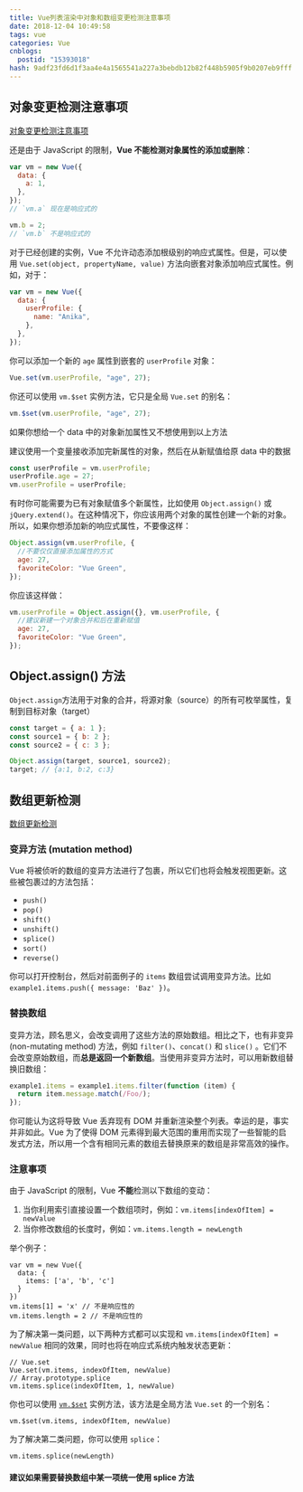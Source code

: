 ```yaml
---
title: Vue列表渲染中对象和数组变更检测注意事项
date: 2018-12-04 10:49:58
tags: vue
categories: Vue
cnblogs:
  postid: "15393018"
hash: 9adf23fd6d1f3aa4e4a1565541a227a3bebdb12b82f448b5905f9b0207eb9fff
---
```


## 对象变更检测注意事项

[对象变更检测注意事项](https://cn.vuejs.org/v2/guide/list.html#对象变更检测注意事项)

还是由于 JavaScript 的限制，**Vue 不能检测对象属性的添加或删除**：

```js
var vm = new Vue({
  data: {
    a: 1,
  },
});
// `vm.a` 现在是响应式的

vm.b = 2;
// `vm.b` 不是响应式的
```

对于已经创建的实例，Vue 不允许动态添加根级别的响应式属性。但是，可以使用 `Vue.set(object, propertyName, value)` 方法向嵌套对象添加响应式属性。例如，对于：

```js
var vm = new Vue({
  data: {
    userProfile: {
      name: "Anika",
    },
  },
});
```

你可以添加一个新的 `age` 属性到嵌套的 `userProfile` 对象：

```js
Vue.set(vm.userProfile, "age", 27);
```

你还可以使用 `vm.$set` 实例方法，它只是全局 `Vue.set` 的别名：

```js
vm.$set(vm.userProfile, "age", 27);
```

如果你想给一个 data 中的对象新加属性又不想使用到以上方法

建议使用一个变量接收添加完新属性的对象，然后在从新赋值给原 data 中的数据

```js
const userProfile = vm.userProfile;
userProfile.age = 27;
vm.userProfile = userProfile;
```

有时你可能需要为已有对象赋值多个新属性，比如使用 `Object.assign()` 或 `jQuery.extend()`。在这种情况下，你应该用两个对象的属性创建一个新的对象。所以，如果你想添加新的响应式属性，不要像这样：

```js
Object.assign(vm.userProfile, {
  //不要仅仅直接添加属性的方式
  age: 27,
  favoriteColor: "Vue Green",
});
```

你应该这样做：

```js
vm.userProfile = Object.assign({}, vm.userProfile, {
  //建议新建一个对象合并和后在重新赋值
  age: 27,
  favoriteColor: "Vue Green",
});
```

## Object.assign() 方法

`Object.assign`方法用于对象的合并，将源对象（source）的所有可枚举属性，复制到目标对象（target）

```js
const target = { a: 1 };
const source1 = { b: 2 };
const source2 = { c: 3 };

Object.assign(target, source1, source2);
target; // {a:1, b:2, c:3}
```

## 数组更新检测

[数组更新检测](https://cn.vuejs.org/v2/guide/list.html#数组更新检测)

### 变异方法 (mutation method)

Vue 将被侦听的数组的变异方法进行了包裹，所以它们也将会触发视图更新。这些被包裹过的方法包括：

- `push()`
- `pop()`
- `shift()`
- `unshift()`
- `splice()`
- `sort()`
- `reverse()`

你可以打开控制台，然后对前面例子的 `items` 数组尝试调用变异方法。比如 `example1.items.push({ message: 'Baz' })`。

### 替换数组

变异方法，顾名思义，会改变调用了这些方法的原始数组。相比之下，也有非变异 (non-mutating method) 方法，例如 `filter()`、`concat()` 和 `slice()` 。它们不会改变原始数组，而**总是返回一个新数组**。当使用非变异方法时，可以用新数组替换旧数组：

```js
example1.items = example1.items.filter(function (item) {
  return item.message.match(/Foo/);
});
```

你可能认为这将导致 Vue 丢弃现有 DOM 并重新渲染整个列表。幸运的是，事实并非如此。Vue 为了使得 DOM 元素得到最大范围的重用而实现了一些智能的启发式方法，所以用一个含有相同元素的数组去替换原来的数组是非常高效的操作。

### 注意事项

由于 JavaScript 的限制，Vue **不能**检测以下数组的变动：

1. 当你利用索引直接设置一个数组项时，例如：`vm.items[indexOfItem] = newValue`
2. 当你修改数组的长度时，例如：`vm.items.length = newLength`

举个例子：

```
var vm = new Vue({
  data: {
    items: ['a', 'b', 'c']
  }
})
vm.items[1] = 'x' // 不是响应性的
vm.items.length = 2 // 不是响应性的
```

为了解决第一类问题，以下两种方式都可以实现和 `vm.items[indexOfItem] = newValue` 相同的效果，同时也将在响应式系统内触发状态更新：

```
// Vue.set
Vue.set(vm.items, indexOfItem, newValue)
// Array.prototype.splice
vm.items.splice(indexOfItem, 1, newValue)
```

你也可以使用 [`vm.$set`](https://cn.vuejs.org/v2/api/#vm-set) 实例方法，该方法是全局方法 `Vue.set` 的一个别名：

```
vm.$set(vm.items, indexOfItem, newValue)
```

为了解决第二类问题，你可以使用 `splice`：

```
vm.items.splice(newLength)
```

#### **建议如果需要替换数组中某一项统一使用 splice 方法**
